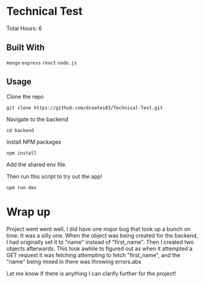 # Technical Test

Total Hours: 6

## Built With

`mongo` `express` `react` `node.js` 

## Usage
Clone the repo
```
git clone https://github.com/dcoates83/Technical-Test.git
```
Navigate to the backend
```
cd backend
``` 

Install NPM packages

```
npm install
```
Add the shared env file.

Then run this script to try out the app!
```
npm run dev
```
# Wrap up
Project went went well, I did have one major bug that took up a bunch on time. It was a silly one. When the object was being created for the backend, I had originally set it to "name" instead of "first_name". Then I created two objects afterwards. This took awhile to figured out as when it attempted a GET request it was fetching attempting to fetch "first_name", and the "name" being mixed in there was throwing errors.abs

Let me know if there is anything I can clarify further for the project! 

